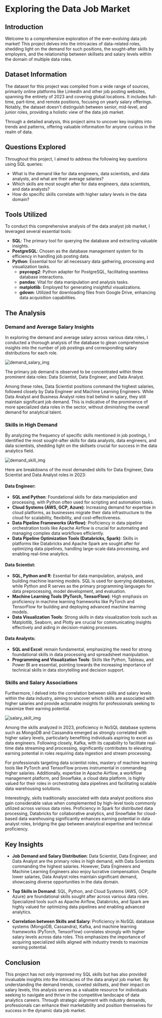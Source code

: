 # Exploring the Data Job Market

## Introduction

Welcome to a comprehensive exploration of the ever-evolving data job market! This project delves into the intricacies of data-related roles, shedding light on the demand for such positions, the sought-after skills by employers, and the relationship between skillsets and salary levels within the domain of multiple data roles.

## Dataset Information

The dataset for this project was compiled from a wide range of sources, primarily online platforms like LinkedIn and other job posting websites, spanning the entirety of 2023 and covering global locations. It includes full-time, part-time, and remote positions, focusing on yearly salary offerings. Notably, the dataset doesn't distinguish between senior, mid-level, and junior roles, providing a holistic view of the data job market. 

Through a detailed analysis, this project aims to uncover key insights into trends and patterns, offering valuable information for anyone curious in the realm of data.

## Questions Explored

Throughout this project, I aimed to address the following key questions using SQL queries:
- What is the demand like for data engineers, data scientists, and data analysts, and what are their average salaries?
- Which skills are most sought after for data engineers, data scientists, and data analysts?
- How do specific skills correlate with higher salary levels in the data domain?

## Tools Utilized

To conduct this comprehensive analysis of the data analyst job market, I leveraged several essential tools:
- **SQL**: The primary tool for querying the database and extracting valuable insights.
- **PostgreSQL**: Chosen as the database management system for its efficiency in handling job posting data.
- **Python**: Essential tool for all necessary data gathering, processing and visualization tasks.
  - **psycopg2**: Python adapter for PostgreSQL, facilitating seamless database interactions.
  - **pandas**: Vital for data manipulation and analysis tasks.
  - **matplotlib**: Employed for generating insightful visualizations.
  - **gdown**: Utilized for downloading files from Google Drive, enhancing data acquisition capabilities.

## The Analysis

### Demand and Average Salary Insights

In exploring the demand and average salary across various data roles, I conducted a thorough analysis of the database to glean comprehensive insights into the number of job postings and corresponding salary distributions for each role.

![demand_salary_img](/assets/1_asset.png)

The primary job demand is observed to be concentrated within three prominent data roles: Data Scientist, Data Engineer, and Data Analyst.

Among these roles, Data Scientist positions command the highest salaries, followed closely by Data Engineer and Machine Learning Engineers. While Data Analyst and Business Analyst roles trail behind in salary, they still maintain significant job demand. This is indicative of the prominence of more specialized data roles in the sector, without diminishing the overall demand for analytical talent.

### Skills in High Demand

By analyzing the frequency of specific skills mentioned in job postings, I identified the most sought-after skills for data analysts, data engineers, and data scientists, shedding light on the skillsets crucial for success in the data analytics field.

![demand_skill_img](/assets/2_asset.png)

Here are breakdowns of the most demanded skills for Data Engineer, Data Scientist and Data Analyst roles in 2023:

#### Data Engineer:
- **SQL and Python**: Foundational skills for data manipulation and processing, with Python often used for scripting and automation tasks.
- **Cloud Systems (AWS, GCP, Azure)**: Increasing demand for expertise in cloud platforms, as businesses migrate their data infrastructure to the cloud for scalability, flexibility, and cost-effectiveness.
- **Data Pipeline Frameworks (Airflow)**: Proficiency in data pipeline orchestration tools like Apache Airflow is crucial for automating and managing complex data workflows efficiently.
- **Data Pipeline Optimization Tools (Databricks, Spark)**: Skills in platforms like Databricks and Apache Spark are sought after for optimizing data pipelines, handling large-scale data processing, and enabling real-time analytics.

#### Data Scientist:
- **SQL, Python and R**: Essential for data manipulation, analysis, and building machine learning models. SQL is used for querying databases, while Python and R serves as the primary programming languages for data preprocessing, model development, and evaluation.
- **Machine Learning Tools (PyTorch, TensorFlow)**: High emphasis on proficiency in machine learning frameworks like PyTorch and TensorFlow for building and deploying advanced machine learning models.
- **Data Visualization Tools**: Strong skills in data visualization tools such as Matplotlib, Seaborn, and Plotly are crucial for communicating insights effectively and aiding in decision-making processes.

#### Data Analysts:
- **SQL and Excel**: remain fundamental, emphasizing the need for strong foundational skills in data processing and spreadsheet manipulation.
- **Programming and Visualization Tools**: Skills like Python, Tableau, and Power BI are essential, pointing towards the increasing importance of technical skills in data storytelling and decision support.


### Skills and Salary Associations

Furthermore, I delved into the correlation between skills and salary levels within the data industry, aiming to uncover which skills are associated with higher salaries and provide actionable insights for professionals seeking to maximize their earning potential.

![salary_skill_img](/assets/3_asset.png)

Among the skills analyzed in 2023, proficiency in NoSQL database systems such as MongoDB and Cassandra emerged as strongly correlated with higher salary levels, particularly benefiting individuals aspiring to excel as data engineers. Following closely, Kafka, with its capability to facilitate real-time data streaming and processing, significantly contributes to elevating earning potential in roles requiring data ingestion and stream processing.

For professionals targeting data scientist roles, mastery of machine learning tools like PyTorch and TensorFlow proves instrumental in commanding higher salaries. Additionally, expertise in Apache Airflow, a workflow management platform, and Snowflake, a cloud data platform, is highly valued for their roles in orchestrating data pipelines and facilitating scalable data warehousing solutions.

Interestingly, skills traditionally associated with data analyst positions also gain considerable value when complemented by high-level tools commonly utilized across various data roles. Proficiency in Spark for distributed data processing, Databricks for collaborative analytics, and Snowflake for cloud-based data warehousing significantly enhances earning potential in data analyst roles, bridging the gap between analytical expertise and technical proficiency.


## Key Insights
- **Job Demand and Salary Distribution**: Data Scientist, Data Engineer, and Data Analyst are the primary roles in high demand, with Data Scientists commanding the highest salaries. However, Data Engineers and Machine Learning Engineers also enjoy lucrative compensation. Despite lower salaries, Data Analyst roles maintain significant demand, showcasing diverse opportunities in the data domain.

- **Top Skills in Demand**: SQL, Python, and Cloud Systems (AWS, GCP, Azure) are foundational skills sought after across various data roles. Specialized tools such as Apache Airflow, Databricks, and Spark are highly valued for optimizing data pipelines and enabling advanced analytics.

- **Correlation between Skills and Salary**: Proficiency in NoSQL database systems (MongoDB, Cassandra), Kafka, and machine learning frameworks (PyTorch, TensorFlow) correlates strongly with higher salary levels across data roles. This emphasizes the importance of acquiring specialized skills aligned with industry trends to maximize earning potential.

## Conclusion
This project has not only improved my SQL skills but has also provided invaluable insights into the intricacies of the data analyst job market. By understanding the demand trends, coveted skillsets, and their impact on salary levels, this analysis serves as a valuable resource for individuals seeking to navigate and thrive in the competitive landscape of data analytics careers. Through strategic alignment with industry demands, professionals can enhance their marketability and position themselves for success in the dynamic data job market.
